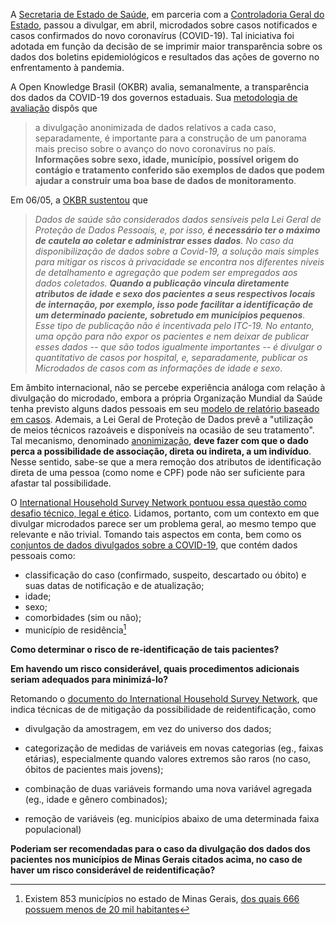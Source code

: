 A [Secretaria de Estado de Saúde](https://www.saude.mg.gov.br/coronavirus), em parceria com a [Controladoria Geral do Estado](http://cge.mg.gov.br/noticias-artigos/740-novos-dados-sobre-a-covid-19-em-mg-disponibilizados-em-formato-aberto), passou a divulgar, em abril, microdados sobre casos notificados e casos confirmados do novo coronavírus (COVID-19). Tal iniciativa foi adotada em função da decisão de se imprimir maior transparência sobre os dados dos boletins epidemiológicos e resultados das ações de governo no enfrentamento à pandemia.

A Open Knowledge Brasil (OKBR) avalia, semanalmente, a transparência dos dados da COVID-19 dos governos estaduais. Sua [metodologia de avaliação](https://transparenciacovid19.ok.org.br/files/Nota_Metodologica_Transparencia_da_Covid-19V.2.pdf) dispôs que

> a divulgação anonimizada de dados relativos a cada caso, separadamente, é importante para a construção de um panorama mais preciso sobre o avanço do novo coronavírus no país. **Informações sobre sexo, idade, município, possível origem do contágio e tratamento conferido são exemplos de dados que podem ajudar a construir uma boa base de dados de monitoramento**.

Em 06/05, a [OKBR sustentou](https://transparenciacovid19.ok.org.br/files/Toolkit_1_microdados_basicos.pdf) que 

> _Dados de saúde são considerados dados sensíveis pela Lei Geral de Proteção de Dados Pessoais, e, por isso, **é necessário ter o máximo de cautela ao coletar e administrar esses dados**. No caso da disponibilização de dados sobre a Covid-19, a solução mais simples para mitigar os riscos à privacidade se encontra nos diferentes níveis de detalhamento e agregação que podem ser empregados aos dados coletados. **Quando a publicação vincula diretamente atributos de idade e sexo dos pacientes a seus respectivos locais de internação, por exemplo, isso pode facilitar a identificação de um determinado paciente, sobretudo em municípios pequenos**. Esse tipo de publicação não é incentivada pelo ITC-19. No entanto, uma opção para não expor os pacientes e nem deixar de publicar esses dados -- que são todos igualmente importantes -- é divulgar o quantitativo de casos por hospital, e, separadamente, publicar os Microdados de casos com as informações de idade e sexo_. 

Em âmbito internacional, não se percebe experiência análoga com relação à divulgação do microdado, embora a própria Organização Mundial da Saúde tenha previsto alguns dados pessoais em seu [modelo de relatório baseado em casos](https://www.who.int/who-documents-detail/data-dictionary-for-case-based-reporting-form). Ademais, a Lei Geral de Proteção de Dados prevê a "utilização de meios técnicos razoáveis e disponíveis na ocasião de seu tratamento". Tal mecanismo, denominado [anonimização](http://www.planalto.gov.br/ccivil_03/_ato2015-2018/2018/lei/L13709.htm#art5), **deve fazer com que o dado perca a possibilidade de associação, direta ou indireta, a um indivíduo**. Nesse sentido, sabe-se que a mera remoção dos atributos de identificação direta de uma pessoa (como nome e CPF) pode não ser suficiente para afastar tal possibilidade. 

O [International Household Survey Network pontuou essa questão como desafio técnico, legal e ético](https://ihsn.org/dissemination-of-microdata-files). Lidamos, portanto, com um contexto em que divulgar microdados parece ser um problema geral, ao mesmo tempo que relevante e não trivial. Tomando tais aspectos em conta, bem como os [conjuntos de dados divulgados sobre a COVID-19](http://www.transparencia.dadosabertos.mg.gov.br/organization/secretaria-de-estado-de-saude), que contém dados pessoais como:

- classificação do caso (confirmado, suspeito, descartado ou óbito) e suas datas de notificação e de atualização;
- idade;
- sexo;
- comorbidades (sim ou não);
- município de residência[^1]

[^1]: Existem 853 municípios no estado de Minas Gerais, [dos quais 666 possuem menos de 20 mil habitantes](https://pt.wikipedia.org/wiki/Lista_de_munic%C3%ADpios_de_Minas_Gerais_por_popula%C3%A7%C3%A3o)

**Como determinar o risco de re-identificação de tais pacientes?** 

**Em havendo um risco considerável, quais procedimentos adicionais seriam adequados para minimizá-lo?** 

Retomando o [documento do International Household Survey Network](https://ihsn.org/dissemination-of-microdata-files), que indica técnicas de de mitigação da possibilidade de reidentificação, como

* divulgação da amostragem, em vez do universo dos dados;

* categorização de medidas de variáveis em novas categorias (eg., faixas etárias), especialmente quando valores extremos são raros (no caso, óbitos de pacientes mais jovens);

* combinação de duas variáveis formando uma nova variável agregada (eg., idade e gênero combinados);

* remoção de variáveis (eg. municípios abaixo de uma determinada faixa populacional)


**Poderiam ser recomendadas para o caso da divulgação dos dados dos pacientes nos municípios de Minas Gerais citados acima, no caso de haver um risco considerável de reidentificação?**





